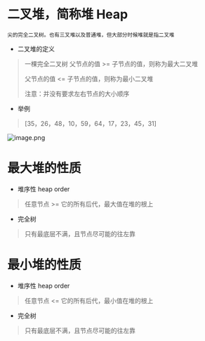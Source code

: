 # 二叉堆，简称堆 Heap
``尖的完全二叉树。也有三叉堆以及普通堆，但大部分时候堆就是指二叉堆``

- 二叉堆的定义
> 一棵完全二叉树
> 父节点的值 >= 子节点的值，则称为最大二叉堆
> 
> 父节点的值 <= 子节点的值，则称为最小二叉堆
>
> 注意：并没有要求左右节点的大小顺序

- 举例
> [35，26，48，10，59，64，17，23，45，31]

![image.png](https://upload-images.jianshu.io/upload_images/1181204-1fb260e8f97045c4.png?imageMogr2/auto-orient/strip%7CimageView2/2/w/1240)

# 最大堆的性质
- 堆序性 heap order
> 任意节点 >= 它的所有后代，最大值在堆的根上

- 完全树
> 只有最底层不满，且节点尽可能的往左靠

# 最小堆的性质
- 堆序性 heap order
> 任意节点 <= 它的所有后代，最小值在堆的根上

- 完全树
> 只有最底层不满，且节点尽可能的往左靠